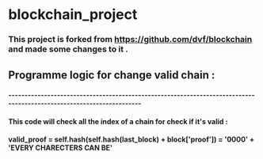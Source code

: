 # blockchain_project
### This project is forked from https://github.com/dvf/blockchain and made some changes to it . 
## Programme logic for change valid chain :
#### ---------------------------------------------------------------------------------------------------------------------
#### This code will check all the index of a chain for check if it's valid :
####   valid_proof = self.hash(self.hash(last_block) + block['proof']) = '0000' + 'EVERY CHARECTERS CAN BE' 

